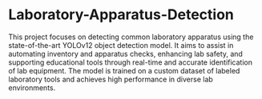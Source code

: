 # Laboratory-Apparatus-Detection
This project focuses on detecting common laboratory apparatus using the state-of-the-art YOLOv12 object detection model.
It aims to assist in automating inventory and apparatus checks, enhancing lab safety, and supporting educational tools through real-time and accurate identification of lab equipment.
The model is trained on a custom dataset of labeled laboratory tools and achieves high performance in diverse lab environments.
